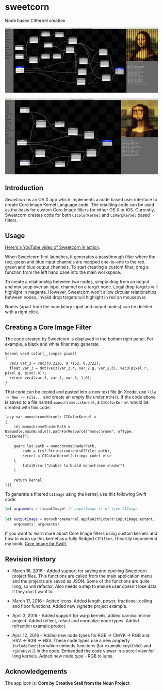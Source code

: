 # sweetcorn
Node based CIKernel creation

![/Sweetcorn/sweetcorn.png](/Sweetcorn/sweetcorn.png)

![/Sweetcorn/sweetcornwarp.png](/Sweetcorn/sweetcornwarp.png)

## Introduction

*Sweetcorn* is an OS X app which implements a node based user interface to create Core Image Kernel Language code. The resulting code can be used as the basis for custom Core Image filters for either OS X or iOS. Currently, Sweetcorn creates code for both `CIColorKernel` and `CIWarpKernel` based filters.

## Usage

[Here's a YouTube video of Sweetcorn in action](https://youtu.be/xrxDVxZrKDY). 

When Sweetcorn first launches, it generates a passthrough filter where the red, green and blue input channels are mapped one-to-one to the red, green and blue output channels. To start creating a custom filter, drag a function from the left hand pane into the main workspace. 

To create a relationship between two nodes, simply drag from an output and mouseup over an input channel on a target node. Legal drop targets will highlight in magenta. However, Sweetcorn won't allow circular relationships between nodes, invalid drop targets will highlight in red on mouseover. 

Nodes (apart from the mandatory input and output nodes) can be deleted with a right click.

## Creating a Core Image Filter

The code created by Sweetcorn is displayed in the bottom right panel. For example, a black and white filter may generate:

```
kernel vec4 color(__sample pixel)
{
  vec3 var_2 = vec3(0.2126, 0.7152, 0.0722); 
  float var_3 = dot(vec3(var_2.r, var_2.g, var_2.b), vec3(pixel.r, pixel.g, pixel.b)); 
  return vec4(var_3, var_3, var_3, 1.0); 
}
```

That code can be copied and pasted into a new text file (in Xcode, use `File -> New -> File...` and create an empty file under `Other`). If the code above is saved to a file named `monochrome.cikernel`, a `CIColorKernel` would be created with this code:

```
lazy var monochromeKernel: CIColorKernel =
{
    let monochromeShaderPath = NSBundle.mainBundle().pathForResource("monochrome", ofType: "cikernel")
    
    guard let path = monochromeShaderPath,
        code = try? String(contentsOfFile: path),
        kernel = CIColorKernel(string: code) else
    {
        fatalError("Unable to build monochrome shader")
    }
    
    return kernel
}()
```

To generate a filtered `CIImage` using the kernel, use this following Swift code:

```swift
let arguments = [inputImage] // inputImage is of type CIImage
        
let outputImage = monochromeKernel.applyWithExtent(inputImage.extent, 
    arguments: arguments)
```

If you want to learn more about Core Image filters using custom kernels and how to wrap up this kernel as a fully fledged `CIFilter`, I heartily recommend my book, [Core Image for Swift](https://itunes.apple.com/us/book/core-image-for-swift/id1073029980?ls=1&mt=13). 

## Revision History

* March 16, 2016 - Added support for saving and opening Sweetcorn project files. This functions are called from the main application menu and the projects are saved as JSON. Some of the functions are quite long, so will refactor. Also needs a step to ensure user doesn't lose data if they don't want to. 

* March 17, 2016 - Added icons. Added length, power, fractional, ceiling and floor functions. Added new _vignette_ project example.

* April 3, 2016 - Added support for warp kernels, added carnival mirror project. Added reflect, refact and normalize node types. Added refraction example project. 

* April 12, 2016 - Added new node types for RGB -> CMYK -> RGB and HSV -> RGB -> HSV. These node types use a new property `includeFunction` which embeds functions (for example `cmykToRGB` and `rgbToHSV()`) in the code. Embedded the code viewer in a scroll view for long kernels. Added new node type - RGB to luma. 



## Acknowledgements

The app icon is: **Corn by Creative Stall from the Noun Project**
